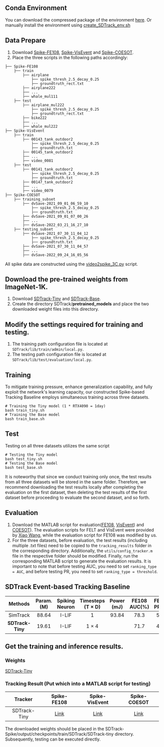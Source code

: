 ## Conda Environment
You can download the compressed package of the environment [here](https://drive.google.com/file/d/1bHu7CbM6TiSXNXnMbfj8W-eUNvO_4wyA/view?usp=sharing). Or manually install the environment using [create_SDTrack_env.sh](https://github.com/YmShan/SDTrack/blob/main/create_SDTrack_env.sh)

## Data Prepare
1. Download [Spike-FE108](), [Spike-VisEvent]() and [Spike-COESOT]().
2. Place the three scripts in the following paths accordingly:
```
├── Spike-FE108
    ├── train
        ├── airplane
            ├── spike_thresh_2.5_decay_0.25
            ├── groundtruth_rect.txt
        ├── airplane222
        ├── ...
        ├── whale_mul111
    ├── test
        ├── airplane_mul222
            ├── spike_thresh_2.5_decay_0.25
            ├── groundtruth_rect.txt
        ├── bike222
        ├── ...
        ├── whale_mul222
├── Spike-VisEvent
    ├── train
        ├── 00143_tank_outdoor2
            ├── spike_thresh_2.5_decay_0.25
            ├── groundtruth.txt
        ├── 00145_tank_outdoor2
        ├── ...
        ├── video_0081
    ├── test
        ├── 00141_tank_outdoor2
            ├── spike_thresh_2.5_decay_0.25
            ├── groundtruth.txt
        ├── 00147_tank_outdoor2
        ├── ...
        ├── video_0079
├── Spike-COESOT
    ├── training_subset
        ├── dvSave-2021_09_01_06_59_10
            ├── spike_thresh_2.5_decay_0.25
            ├── groundtruth.txt
        ├── dvSave-2021_09_01_07_00_26
        ├── ...
        ├── dvSave-2022_03_21_16_27_10
    ├── testing_subset
        ├── dvSave-2021_07_30_11_04_12
            ├── spike_thresh_2.5_decay_0.25
            ├── groundtruth.txt
        ├── dvSave-2021_07_30_11_04_57
        ├── ...
        ├── dvSave-2022_09_24_16_05_56
```
All spike data are constructed using the [video2spike_3C.py](https://github.com/YmShan/SDTrack/blob/main/SDTrack-Spike/video2spike_3C.py) script.
## Download the pre-trained weights from ImageNet-1K.
1. Download [SDTrack-Tiny](https://drive.google.com/file/d/1OcXHCnibEv9F40gw5VwGO90adtE6E0Ik/view?usp=sharing) and [SDTrack-Base](https://drive.google.com/file/d/1maJd0td46oxHACeBk2Vc90a__VyDAeWj/view?usp=sharing).
2. Create the directory SDTrack/**pretrained_models** and place the two downloaded weight files into this directory.

## Modify the settings required for training and testing.
1. The training path configuration file is located at `SDTrack/lib/train/admin/local.py`.
2. The testing path configuration file is located at `SDTrack/lib/test/evaluation/local.py`.

## Training
To mitigate training pressure, enhance generalization capability, and fully exploit the network's learning capacity, our constructed Spike-based Tracking Baseline employs simultaneous training across three datasets.
```
# Training the Tiny model (1 * RTX4090 = 1day)
bash train_tiny.sh
# Training the Base model
bash train_base.sh
```

## Test
Testing on all three datasets utilizes the same script
```
# Testing the Tiny model
bash test_tiny.sh
# Testing the Base model
bash test_base.sh
```
It is noteworthy that since we conduct training only once, the test results from all three datasets will be stored in the same folder. Therefore, we recommend downloading the test results locally after completing the evaluation on the first dataset, then deleting the test results of the first dataset before proceeding to evaluate the second dataset, and so forth.


## Evaluation
1. Download the MATLAB script for evaluation([FE108](https://drive.google.com/file/d/1sf2pSOAYAcsWbnxC2brsG_QnzvMP0rrJ/view?usp=sharing), [VisEvent](https://drive.google.com/file/d/1QgZEMbnJifpSFjnUJIVlL9D3_AeOZWYf/view?usp=sharing)) and [COESOT](https://drive.google.com/file/d/1LR_9PgqlsxrSKfIKpT84gmWUHF_LBrcC/view?usp=sharing)). The evaluation scripts for FELT and VisEvent were provided by [Xiao Wang](https://github.com/wangxiao5791509), while the evaluation script for FE108 was modified by us.
2. For the three datasets, before evaluation, the test results (including multiple .txt files) need to be copied to the `tracking_results` folder in the corresponding directory. Additionally, the `utils/config_tracker.m` file in the respective folder should be modified. Finally, run the corresponding MATLAB script to generate the evaluation results. It is important to note that before testing AUC, you need to set `ranking_type = AUC`, and before testing PR, you need to set `ranking_type = threshold`. 

## SDTrack Event-based Tracking Baseline
| Methods        | Param. (M) | Spiking Neuron | Timesteps (T × D) | Power (mJ) | FE108 AUC(%) | FE108 PR(%) | VisEvent AUC(%) | VisEvent PR(%) | COESOT AUC(%) | COESOT PR(%) |
|:----------------:|:------------:|:----------------:|:-------------------:|:------------:|:--------------:|:-------------:|:-------------:|:------------:|:-----------------:|:----------------:|
| SimTrack | 88.64 | I-LIF          | 1            |   93.84    |  78.3     | 52.1   |  62.1   | 44.8  |  69.8     |  50.3     |
| **SDTrack-Tiny** | 19.61 | I-LIF          | 1 × 4             |        |   71.7       |   47.1      |    59.1     |   42.3     |   67.2          |   50.3         |




## Get the training and inference results.
### Weights
[SDTrack-Tiny](https://drive.google.com/file/d/13Vpan239XkEH03ZoPTyGYQ_JMPgKoRDv/view?usp=sharing)

### Tracking Result (Put which into a MATLAB script for testing)
|Tracker|Spike-FE108|Spike-VisEvent|Spike-COESOT|
|:-:|:-:|:-:|:-:|
|SDTrack-Tiny|[Link](https://drive.google.com/file/d/1mdA4pKtX4AOY4EzsRnlgO3dX-l1mUh8K/view?usp=sharing)|[Link](https://drive.google.com/file/d/1GVKxlTXcSRynsSlSVfu3mpOjCTXz_JVj/view?usp=sharing)|[Link](https://drive.google.com/file/d/1sB1ziRP7QEioZayfWuEn54VgYfE8MXRY/view?usp=sharing)|



The downloaded weights should be placed in the SDTrack-Spike/output/checkpoints/train/SDTrack/SDTrack-tiny directory. Subsequently, testing can be executed directly.

